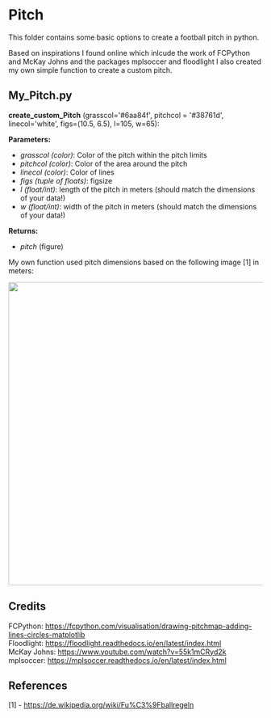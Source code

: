 # Pitch

This folder contains some basic options to create a football pitch in python. <br>

Based on inspirations I found online which inlcude the work of FCPython and McKay Johns and the packages mplsoccer and floodlight I also created my own simple function to create a custom pitch. <br>

## My_Pitch.py

**create_custom_Pitch** (grasscol='#6aa84f', pitchcol = '#38761d', linecol='white', figs=(10.5, 6.5), l=105, w=65):<br>

**Parameters:** 

+ *grasscol (color)*: Color of the pitch within the pitch limits
+ *pitchcol (color)*: Color of the area around the pitch
+ *linecol (color)*: Color of lines
+ *figs (tuple of floats)*: figsize
+ *l (float/int)*: length of the pitch in meters (should match the dimensions of your data!)
+ *w (float/int)*: width of the pitch in meters (should match the dimensions of your data!)

**Returns:**

+ *pitch* (figure)
  

My own function used pitch dimensions based on the following image [1] in meters: <br>

<img src="https://github.com/DavidB1999/My_Football_Analytics/blob/main/Basics/Pitch/Fu%C3%9Fballfeld.png" width="600" />




## Credits

FCPython: https://fcpython.com/visualisation/drawing-pitchmap-adding-lines-circles-matplotlib <br>
Floodlight: https://floodlight.readthedocs.io/en/latest/index.html <br>
McKay Johns: https://www.youtube.com/watch?v=55k1mCRyd2k <br>
mplsoccer: https://mplsoccer.readthedocs.io/en/latest/index.html <br>

## References

[1] - https://de.wikipedia.org/wiki/Fu%C3%9Fballregeln <br>
